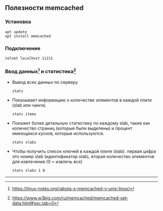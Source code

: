 ## Полезности memcached

### Установка
  ```
  apt update
  apt install memcached
  ```
### Подключение
```
telnet localhost 11211 
```

### Ввод данных[^1] и статистика[^2]


- Вывод всех данных по серверу
  ```
  stats
  ```
- Показывает информацию о количестве элементов в каждой плите (slab или чанги).  
  ```
  stats items
  ```
- Покажет более детальную статистику по каждому slab, такие как количество страниц (которые были выделены) и процент имеющихся кусков, которые используются.  

   ```
  stats slabs
  ```
- Чтобы получить список ключей в каждой плите (slab). первая цифра это номер slab (идентификатор slab), вторая количество элементов для извлечения (0 = извлечь все)
  ```
  stats slabs 1 0
  ```
---
[^1]: https://linux-notes.org/rabota-s-memcached-v-unix-linux/
[^2]: https://www.w3big.com/ru/memcached/memcached-set-data.html#gsc.tab=0
